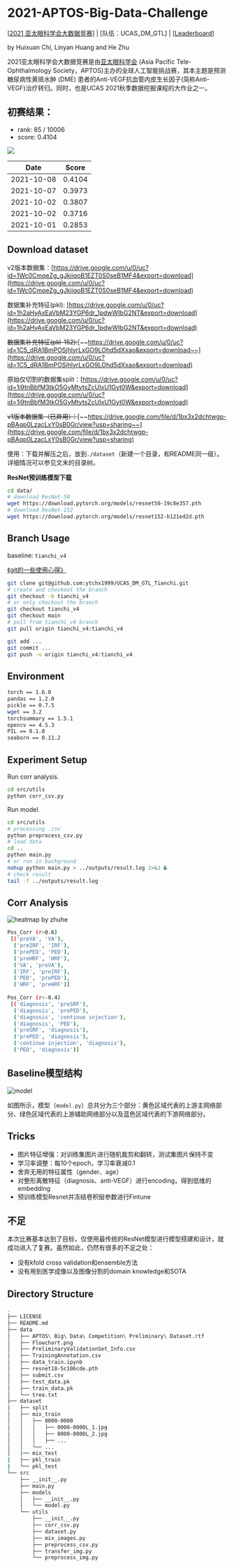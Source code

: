 # 2021-APTOS-Big-Data-Challenge
[[2021 亚太眼科学会大数据竞赛](https://tianchi.aliyun.com/competition/entrance/531929/information)] | [队伍：UCAS_DM_GTL] | [[Leaderboard](https://tianchi.aliyun.com/competition/entrance/531929/rankingList)]

by Huixuan Chi, Linyan Huang and He Zhu

2021亚太眼科学会大数据竞赛是由[亚太眼科学会](https://asiateleophth.org/) (Asia Pacific Tele-Ophthalmology Society，APTOS)主办的全球人工智能挑战赛，其本主题是预测糖尿病性黄斑水肿 (DME) 患者的Anti-VEGF抗血管内皮生长因子(简称Anti-VEGF)治疗转归。同时，也是UCAS 2021秋季数据挖掘课程的大作业之一。

## 初赛结果：

+ rank: 85 / 10006
+ score: 0.4104


![](./data/result.png)



<!-- ![10-2](./data/2021-10-02.png) -->

|Date  | Score | 
|:-:|:-:|
| 2021-10-08 | 0.4104 | 
| 2021-10-07 | 0.3973 | 
| 2021-10-02 | 0.3807 | 
| 2021-10-02 | 0.3716 | 
| 2021-10-01 | 0.2853 | 

## Download dataset

v2版本数据集：[https://drive.google.com/u/0/uc?id=1Wc0CmqeZg_gJkiiqoB1EZT0S0seB1MF4&export=download](https://drive.google.com/u/0/uc?id=1Wc0CmqeZg_gJkiiqoB1EZT0S0seB1MF4&export=download)

数据集补充特征(pkl): [https://drive.google.com/u/0/uc?id=1h2aHyAxEaVbM23YGP6dr_1pdwWIbG2NT&export=download](https://drive.google.com/u/0/uc?id=1h2aHyAxEaVbM23YGP6dr_1pdwWIbG2NT&export=download)

~~数据集补充特征(pkl-152):~~[~~https://drive.google.com/u/0/uc?id=1C5_dRA1BmPOSjhlyrLxGO9LOhd5dXxao&export=download~~](https://drive.google.com/u/0/uc?id=1C5_dRA1BmPOSjhlyrLxGO9LOhd5dXxao&export=download)

原始仅切割的数据集split：[https://drive.google.com/u/0/uc?id=1i9tnBbfM3tkO5GyMtytsZcUIxU1Gyt0W&export=download](https://drive.google.com/u/0/uc?id=1i9tnBbfM3tkO5GyMtytsZcUIxU1Gyt0W&export=download)

~~v1版本数据集（已弃用）：~~[~~https://drive.google.com/file/d/1bx3x2dchtwgp-pBAqp0LzacLxY0sB0Gr/view?usp=sharing~~](https://drive.google.com/file/d/1bx3x2dchtwgp-pBAqp0LzacLxY0sB0Gr/view?usp=sharing) 

使用：下载并解压之后，放到`./dataset`（新建一个目录，和README同一级）。详细情况可以参见文末的目录树。

**ResNet预训练模型下载**
```bash
cd data/
# download ResNet-50
wget https://download.pytorch.org/models/resnet50-19c8e357.pth
# download ResNet-152 
wget https://download.pytorch.org/models/resnet152-b121ed2d.pth
```



## Branch Usage
baseline: `tianchi_v4`

[《git的一些使用心得》](https://blog.csdn.net/weixin_41650348/article/details/120468950?spm=1001.2014.3001.5501)

```bash
git clone git@github.com:ytchx1999/UCAS_DM_GTL_Tianchi.git
# create and checkout the branch
git checkout -b tianchi_v4
# or only checkout the branch
git checkout tianchi_v4
git checkout main
# pull from tianchi_v4 branch
git pull origin tianchi_v4:tianchi_v4

git add ...
git commit ...
git push -u origin tianchi_v4:tianchi_v4
```

## Environment
```bash
torch == 1.6.0
pandas == 1.2.0
pickle == 0.7.5
wget == 3.2
torchsummary == 1.5.1
opencv == 4.5.3
PIL == 8.1.0
seaborn == 0.11.2
```

## Experiment Setup
Run corr analysis.
```bash
cd src/utils
python corr_csv.py
```

Run model.
```bash
cd src/utils
# processing .csv
python preprocess_csv.py
# load data
cd ..
python main.py
# or run in background
nohup python main.py > ../outputs/result.log 2>&1 &
# check result
tail -f ../outputs/result.log
```

## Corr Analysis

![heatmap by zhuhe](./data/heatmap.png)

```bash
Pos_Corr (r>0.6)                      
 [('preVA', 'VA'),                     
  ('preIRF', 'IRF'),                   
  ('prePED', 'PED'),                   
  ('preHRF', 'HRF'),                   
  ('VA', 'preVA'),                     
  ('IRF', 'preIRF'),                   
  ('PED', 'prePED'),                   
  ('HRF', 'preHRF')]                   
                                        
Pos_Corr (r<-0.4)                     
 [('diagnosis', 'preSRF'),             
  ('diagnosis', 'prePED'),             
  ('diagnosis', 'continue injection'), 
  ('diagnosis', 'PED'),                
  ('preSRF', 'diagnosis'),             
  ('prePED', 'diagnosis'),             
  ('continue injection', 'diagnosis'), 
  ('PED', 'diagnosis')]                
```


## Baseline模型结构


![model](./data/model.png)

如图所示，模型（`model.py`）总共分为三个部分：黄色区域代表的上游主网络部分、绿色区域代表的上游辅助网络部分以及蓝色区域代表的下游网络部分。

## Tricks
+ 图片特征增强：对训练集图片进行随机裁剪和翻转，测试集图片保持不变
+ 学习率调整：每10个epoch，学习率衰减0.1
+ 舍弃无用的特征属性（gender、age）
+ 对整形离散特征（diagnosis、anti-VEGF）进行encoding，得到低维的embedding 
+ 预训练模型Resnet并冻结卷积层参数进行Fintune

## 不足

本次比赛基本达到了目标，仅使用最传统的ResNet模型进行模型搭建和设计，就成功进入了复赛。虽然如此，仍然有很多的不足之处：

+ 没有kfold cross validation和ensemble方法
+ 没有用到医学成像以及图像分割的domain knowledge和SOTA



## Directory Structure

```bash
.
├── LICENSE
├── README.md
├── data
│   ├── APTOS\ Big\ Data\ Competition\ Preliminary\ Dataset.rtf
│   ├── Flowchart.png
│   ├── PreliminaryValidationSet_Info.csv
│   ├── TrainingAnnotation.csv
│   ├── data_train.ipynb
│   ├── resnet18-5c106cde.pth
│   ├── submit.csv
│   ├── test_data.pk
│   ├── train_data.pk
│   └── tree.txt
├── dataset
|   ├── split
│   ├── mix_train
│   │   ├── 0000-0000
│   │   │   ├── 0000-0000L_1.jpg
│   │   │   ├── 0000-0000L_2.jpg
│   │   │   ├── ...
│   │   └── ...
│   |── mix_test
|   ├── pkl_train
|   └── pkl_test 
└── src
    ├── __init__.py
    ├── main.py
    ├── models
    │   ├── __init__.py
    │   └── model.py
    └── utils
        ├── __init__.py
        ├── corr_csv.py
        ├── dataset.py
        ├── mix_images.py
        ├── preprocess_csv.py
        ├── transfer_img.py
        └── preprocess_img.py
```